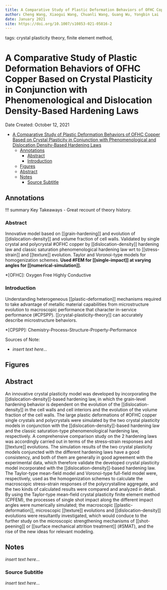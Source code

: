```yaml
---
title: A Comparative Study of Plastic Deformation Behaviors of OFHC Copper Based on Crystal Plasticity in Conjunction with Phenomenological and Dislocation Density-Based Hardening Laws
author: Cheng Wang, Xiaogui Wang, Chuanli Wang, Guang Wu, Yongbin Lai
date: January 2021
site: https://doi.org/10.1007/s10853-021-05816-2
---
```

tags: crystal plasticity theory, finite element method,
<script type="text/javascript"
        src="https://cdnjs.cloudflare.com/ajax/libs/mathjax/2.7.0/MathJax.js?config=TeX-AMS_CHTML">
</script>
<script type="text/x-mathjax-config">
	MathJax.Ajax.config.path["Extra"] = "https://jmanthony3.github.io/Codes/MathJax/extensions/TeX",
	MathJax.Hub.Config({
		TeX: {
			equationNumbers: {
				autoNumber: "AMS"
			},
			extensions: [
				"[Extra]/Taylor.js",
				"[Extra]/NumericalMethods.js"
			]
		},
		tex2jax: {
			inlineMath: [["$", "$"], ["\\(", "\\)"]],
			blockMath: [["$$", "$$"], ["\\[", "\\]"]],
		},
});
</script>
<!-- %%%%%%%% Document Metadata %%%%%%%% -->
# A Comparative Study of Plastic Deformation Behaviors of OFHC Copper Based on Crystal Plasticity in Conjunction with Phenomenological and Dislocation Density-Based Hardening Laws

Date Created: October 12, 2021

- [A Comparative Study of Plastic Deformation Behaviors of OFHC Copper Based on Crystal Plasticity in Conjunction with Phenomenological and Dislocation Density-Based Hardening Laws](#a-comparative-study-of-plastic-deformation-behaviors-of-ofhc-copper-based-on-crystal-plasticity-in-conjunction-with-phenomenological-and-dislocation-density-based-hardening-laws)
	- [Annotations](#annotations)
		- [Abstract](#abstract)
		- [Introduction](#introduction)
	- [Figures](#figures)
	- [Abstract](#abstract-1)
	- [Notes](#notes)
		- [Source Subtitle](#source-subtitle)
<!-- %%%%%%%%%%%%%%%%%%%%%%%%%%%%%% -->





<!-- START WRITING BELOW -->





<!-- %%%%%%%%%%%%%%%%%%%%%%%%%%%%%% -->
## Annotations

!!! summary Key Takeaways
	- Great recount of theory history.

### Abstract
Innovative model based on [[grain-hardening]] and evolution of [[dislocation-density]] and volume fraction of cell walls. Validated by single crystal and polycrystal #OFHC copper by [[dislocation-density]] hardening law and classic saturation phenomenological hardening law wrt to [[stress-strain]] and [[texture]] evolution. Taylor and Voronoi-type models for homogenization schemes. **Used #FEM for [[single-impact]] at varying angles for [[numerical-simulation]].**

*[OFHC]: Oxygen Free Highly Conductive

### Introduction
Understanding heterogeneous [[plastic-deformation]] mechanisms required to take advantage of metallic material capabilities from microstructure evolution to macroscopic performance that character in-service performance (#CPSPP). [[crystal-plasticity-theory]] can accurately describe microstructure behaviors. 

*[CPSPP]: Chemistry-Process-Structure-Property-Performance

Sources of Note:
- *insert text here$\dots$*

## Figures

## Abstract
An innovative crystal plasticity model was developed by incorporating the [[dislocation-density]]-based hardening law, in which the grain-level hardening behavior is dependent on the evolution of the [[dislocation-density]] in the cell walls and cell interiors and the evolution of the volume fraction of the cell walls. The large plastic deformations of #OFHC copper single crystals and polycrystals were simulated by the two crystal plasticity models in conjunction with the [[dislocation-density]]-based hardening law and the classic saturation-type phenomenological hardening law, respectively. A comprehensive comparison study on the 2 hardening laws was accordingly carried out in terms of the stress–strain responses and [[texture]] evolutions. The simulation results of the two crystal plasticity models conjuncted with the different hardening laws have a good consistency, and both of them are generally in good agreement with the experimental data, which therefore validate the developed crystal plasticity model incorporated with the [[dislocation-density]]-based hardening law. The Taylor-type mean-field model and Voronoi-type full-field model were, respectively, used as the homogenization schemes to calculate the macroscopic stress–strain responses of the polycrystalline aggregate, and the two kinds of calculated results were compared and analyzed in detail. By using the Taylor-type mean-field crystal plasticity finite element method (CPFEM), the processes of single shot impact along the different impact angles were numerically simulated; the macroscopic [[plastic-deformation]], microscopic [[texture]] evolutions and [[dislocation-density]] evolutions were resultantly investigated, which would conduce to the further study on the microscopic strengthening mechanisms of [[shot-peening]] or [[surface mechanical attrition treatment]] (#SMAT), and the rise of the new ideas for relevant modeling.

## Notes
*insert text here$\dots$*

### Source Subtitle
*insert text here$\dots$*
<!-- %%%%%%%%%%%%%%%%%%%%%%%%%%%%%% -->





<!-- %%%%%%%% End Document %%%%%%%% -->